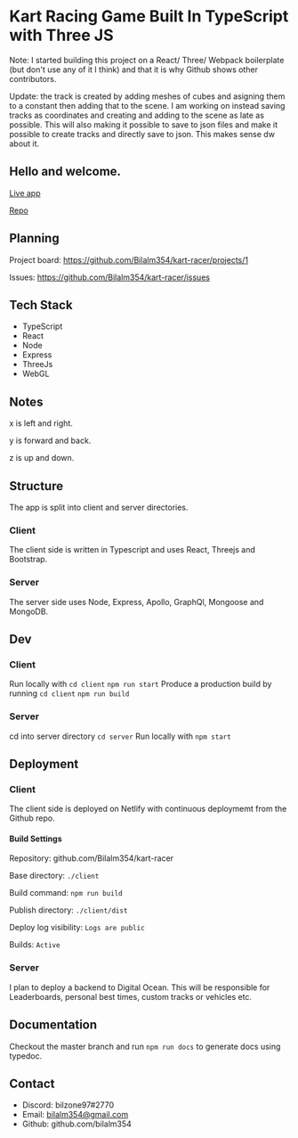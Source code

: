 # Kart Racing Game Built In TypeScript with Three JS

Note: I started building this project on a React/ Three/ Webpack boilerplate (but don't use any of it I think) and that it is why Github shows other contributors. 

Update: the track is created by adding meshes of cubes and asigning them to a constant then adding that to the scene. I am working on instead saving tracks as coordinates and creating and adding to the scene as late as possible. This will also making it possible to save to json files and make it possible to create tracks and directly save to json. This makes sense dw about it. 

## Hello and welcome.

[Live app](https://kart-racer.netlify.com)

[Repo](https://github.com/Bilalm354/kart-racer)

## Planning

Project board: https://github.com/Bilalm354/kart-racer/projects/1

Issues: https://github.com/Bilalm354/kart-racer/issues

## Tech Stack 
- TypeScript
- React 
- Node 
- Express 
- ThreeJs
- WebGL

## Notes

x is left and right.  

y is forward and back.  

z is up and down. 

## Structure 

The app is split into client and server directories. 

### Client

The client side is written in Typescript and uses React, Threejs and Bootstrap. 

### Server

The server side uses Node, Express, Apollo, GraphQl, Mongoose and MongoDB.

## Dev

### Client

Run locally with
 `cd client`
 `npm run start`
Produce a production build by running
 `cd client`
 `npm run build`

### Server

cd into server directory 
 `cd server`
Run locally with 
 `npm start`

## Deployment 

### Client

The client side is deployed on Netlify with continuous deploymemt from the Github repo. 

#### Build Settings

Repository: github.com/Bilalm354/kart-racer

Base directory: `./client`

Build command: `npm run build`

Publish directory: `./client/dist`

Deploy log visibility: `Logs are public`

Builds: `Active`

### Server

I plan to deploy a backend to Digital Ocean. This will be responsible for Leaderboards, personal best times, custom tracks or vehicles etc. 

## Documentation

Checkout the master branch and run `npm run docs` to generate docs using typedoc.

## Contact

*   Discord: bilzone97#2770
*   Email: bilalm354@gmail.com
*   Github: github.com/bilalm354
